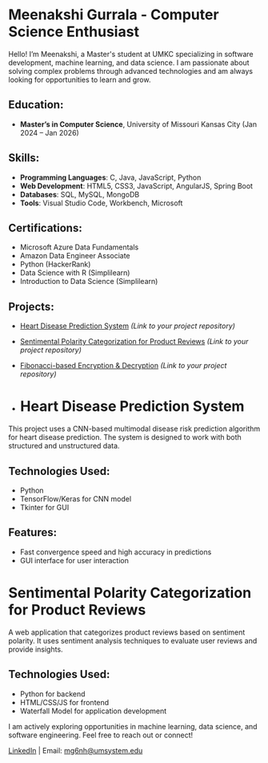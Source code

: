 # Meenakshi Gurrala - Computer Science Enthusiast

Hello! I’m Meenakshi, a Master's student at UMKC specializing in software development, machine learning, and data science. I am passionate about solving complex problems through advanced technologies and am always looking for opportunities to learn and grow.

## Education:
- **Master’s in Computer Science**, University of Missouri Kansas City (Jan 2024 – Jan 2026)
  
## Skills:
- **Programming Languages**: C, Java, JavaScript, Python
- **Web Development**: HTML5, CSS3, JavaScript, AngularJS, Spring Boot
- **Databases**: SQL, MySQL, MongoDB
- **Tools**: Visual Studio Code, Workbench, Microsoft

## Certifications:
- Microsoft Azure Data Fundamentals
- Amazon Data Engineer Associate
- Python (HackerRank)
- Data Science with R (Simplilearn)
- Introduction to Data Science (Simplilearn)

## Projects:
- [Heart Disease Prediction System](#) *(Link to your project repository)*
- [Sentimental Polarity Categorization for Product Reviews](#) *(Link to your project repository)*
- [Fibonacci-based Encryption & Decryption](#) *(Link to your project repository)*

- # Heart Disease Prediction System

This project uses a CNN-based multimodal disease risk prediction algorithm for heart disease prediction. The system is designed to work with both structured and unstructured data.

## Technologies Used:
- Python
- TensorFlow/Keras for CNN model
- Tkinter for GUI

## Features:
- Fast convergence speed and high accuracy in predictions
- GUI interface for user interaction

# Sentimental Polarity Categorization for Product Reviews

A web application that categorizes product reviews based on sentiment polarity. It uses sentiment analysis techniques to evaluate user reviews and provide insights.

## Technologies Used:
- Python for backend
- HTML/CSS/JS for frontend
- Waterfall Model for application development



I am actively exploring opportunities in machine learning, data science, and software engineering. Feel free to reach out or connect!

[LinkedIn](https://www.linkedin.com/in/meenakshi-gurrala-0bb6a5301) | Email: mg6nh@umsystem.edu
